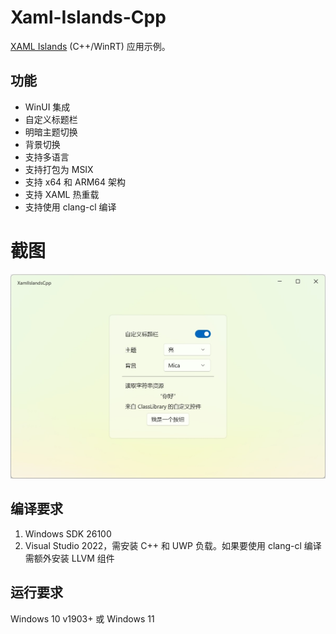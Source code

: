 # Xaml-Islands-Cpp

 [XAML Islands](https://docs.microsoft.com/en-us/windows/apps/desktop/modernize/xaml-islands) (C++/WinRT) 应用示例。

## 功能

* WinUI 集成
* 自定义标题栏
* 明暗主题切换
* 背景切换
* 支持多语言
* 支持打包为 MSIX
* 支持 x64 和 ARM64 架构
* 支持 XAML 热重载
* 支持使用 clang-cl 编译

# 截图

![MainWindow.png](img/MainWindow.png)

## 编译要求

1. Windows SDK 26100
2. Visual Studio 2022，需安装 C++ 和 UWP 负载。如果要使用 clang-cl 编译需额外安装 LLVM 组件

## 运行要求

Windows 10 v1903+ 或 Windows 11

